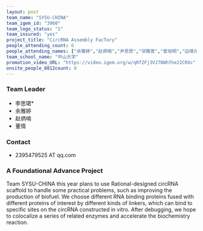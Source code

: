 ```yaml
---
layout: post
team_name: "SYSU-CHINA"
team_igem_id: "3960"
team_logo_status: "1"
team_insured: "yes"
project_title: "CircRNA Assembly FacTory"
people_attending_count: 6
people_attending_names: ["余雅婷","赵炳喃","尹思思","邬雅萱","曾旭明","边靖元"]
team_school_name: "中山大学"
promotion_video_URL: "https://video.igem.org/w/qRfZFj3VJ78Whfhe22CRXc"
onsite_people_0812count: 0
---
```



### Team Leader
* 李思珺*
* 余雅婷
* 赵炳喃
* 董情

### Contact
* 2395479525 AT qq.com

### A Foundational Advance Project

Team SYSU-CHINA this year plans to use Rational-designed circRNA scaffold to handle some practical problems, such as improving the production of biofuel. We choose different RNA binding proteins fused with different proteins of interest by different kinds of linkers, which can bind to specific sites on the circRNA constructed in vitro. After debugging, we hope to colocalize a series of related enzymes and accelerate the biochemistry reaction.
